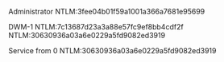 Administrator
NTLM:3fee04b01f59a1001a366a7681e95699

DWM-1
NTLM:7c13687d23a3a88e57fc9ef8bb4cdf2f
NTLM:30630936a03a6e0229a5fd9082ed3919

Service from 0
NTLM:30630936a03a6e0229a5fd9082ed3919

